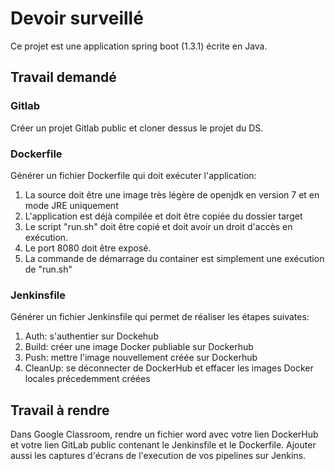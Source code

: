 # Devoir surveillé

Ce projet est une application spring boot (1.3.1) écrite en Java.

## Travail demandé

### Gitlab

Créer un projet Gitlab public et cloner dessus le projet du DS.

### Dockerfile

Générer un fichier Dockerfile qui doit exécuter l'application:
1) La source doit être une image très légère de openjdk en version 7 et en mode JRE uniquement
2) L'application est déjà compilée et doit être copiée du dossier target
3) Le script "run.sh" doit être copié et doit avoir un droit d'accès en exécution.
4) Le port 8080 doit être exposé.
5) La commande de démarrage du container est simplement une exécution de "run.sh"

### Jenkinsfile

Générer un fichier Jenkinsfile qui permet de réaliser les étapes suivates:
1) Auth: s'authentier sur Dockehub
2) Build: créer une image Docker publiable sur Dockerhub
3) Push: mettre l'image nouvellement créée sur Dockerhub
4) CleanUp: se déconnecter de DockerHub et effacer les images Docker locales précedemment créées

## Travail à rendre

Dans Google Classroom, rendre un fichier word avec votre lien DockerHub et votre lien GitLab public contenant le Jenkinsfile et le Dockerfile.
Ajouter aussi les captures d'écrans de l'execution de vos pipelines sur Jenkins.

